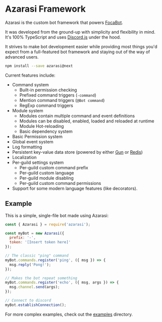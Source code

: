 # Azarasi Framework

Azarasi is the custom bot framework that powers [FocaBot](https://www.focabot.xyz/).

It was developed from the ground-up with simplicity and flexibility in mind.
It's 100% TypeScript and uses [Discord.js](https://discord.js.org/) under the hood.

It strives to make bot development easier while providing most things you'd expect from a
full-featured bot framework and staying out of the way of advanced users.
```bash
npm install --save azarasi@next
```

Current features include:

 - Command system
   - Built-in permission checking
   - Prefixed command triggers (`-command`)
   - Mention command triggers (`@Bot command`)
   - RegExp command triggers
 - Module system
   - Modules contain multiple command and event definitions
   - Modules can be disabled, enabled, loaded and reloaded at runtime
   - Module Hot-reloading
   - Basic dependency system
 - Basic Permission system
 - Global event system
 - Log formatting
 - Persistent key-value data store (powered by either [Gun](http://gun.js.org/) or [Redis](https://redis.io/))
 - Localization
 - Per-guild settings system
   - Per-guild custom command prefix
   - Per-guild custom language
   - Per-guild module disabling
   - Per-guild custom command permissions
 - Support for some modern language features (like decorators).

## Example

This is a simple, single-file bot made using Azarasi:

```javascript
const { Azarasi } = require('azarasi');

const myBot = new Azarasi({
  prefix: '-',
  token: '[Insert token here]'
});

// The classic "ping" command
myBot.commands.register('ping', ({ msg }) => {
  msg.reply('Pong!');
});

// Makes the bot repeat something
myBot.commands.register('echo', ({ msg, args }) => {
  msg.channel.send(args);
});

// Connect to discord
myBot.establishConnection();
```

For more complex examples, check out the [examples](examples/) directory.

